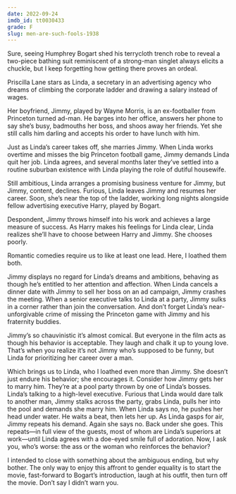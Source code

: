 ```yaml
---
date: 2022-09-24
imdb_id: tt0030433
grade: F
slug: men-are-such-fools-1938
---
```


Sure, seeing Humphrey Bogart shed his terrycloth trench robe to reveal a two-piece bathing suit reminiscent of a strong-man singlet always elicits a chuckle, but I keep forgetting how getting there proves an ordeal.

<!-- end -->

Priscilla Lane stars as Linda, a secretary in an advertising agency who dreams of climbing the corporate ladder and drawing a salary instead of wages.

Her boyfriend, Jimmy, played by Wayne Morris, is an ex-footballer from Princeton turned ad-man. He barges into her office, answers her phone to say she’s busy, badmouths her boss, and shoos away her friends. Yet she still calls him darling and accepts his order to have lunch with him.

Just as Linda’s career takes off, she marries Jimmy. When Linda works overtime and misses the big Princeton football game, Jimmy demands Linda quit her job. Linda agrees, and several months later they’ve settled into a routine suburban existence with Linda playing the role of dutiful housewife.

Still ambitious, Linda arranges a promising business venture for Jimmy, but Jimmy, content, declines. Furious, Linda leaves Jimmy and resumes her career. Soon, she’s near the top of the ladder, working long nights alongside fellow advertising executive Harry, played by Bogart.

Despondent, Jimmy throws himself into his work and achieves a large measure of success. As Harry makes his feelings for Linda clear, Linda realizes she’ll have to choose between Harry and Jimmy. She chooses poorly.

Romantic comedies require us to like at least one lead. Here, I loathed them both.

Jimmy displays no regard for Linda’s dreams and ambitions, behaving as though he’s entitled to her attention and affection. When Linda cancels a dinner date with Jimmy to sell her boss on an ad campaign, Jimmy crashes the meeting. When a senior executive talks to Linda at a party, Jimmy sulks in a corner rather than join the conversation. And don’t forget Linda’s near-unforgivable crime of missing the Princeton game with Jimmy and his fraternity buddies.

Jimmy’s so chauvinistic it’s almost comical. But everyone in the film acts as though his behavior is acceptable. They laugh and chalk it up to young love. That’s when you realize it’s not Jimmy who’s supposed to be funny, but Linda for prioritizing her career over a man.

Which brings us to Linda, who I loathed even more than Jimmy. She doesn’t just endure his behavior; she encourages it. Consider how Jimmy gets her to marry him. They’re at a pool party thrown by one of Linda’s bosses. Linda’s talking to a high-level executive. Furious that Linda would dare talk to another man, Jimmy stalks across the party, grabs Linda, pulls her into the pool and demands she marry him. When Linda says no, he pushes her head under water. He waits a beat, then lets her up. As Linda gasps for air, Jimmy repeats his demand. Again she says no. Back under she goes. This repeats—in full view of the guests, most of whom are Linda’s superiors at work—until Linda agrees with a doe-eyed smile full of adoration. Now, I ask you, who’s worse: the ass or the woman who reinforces the behavior?

I intended to close with something about the ambiguous ending, but why bother. The only way to enjoy this affront to gender equality is to start the movie, fast-forward to Bogart’s introduction, laugh at his outfit, then turn off the movie. Don’t say I didn’t warn you.
